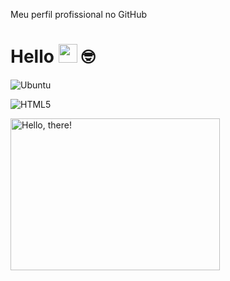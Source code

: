 Meu perfil profissional no GitHub

# Hello <img src="https://media.giphy.com/media/hvRJCLFzcasrR4ia7z/giphy.gif" width="30"> 🤓
<img align="center" alt="Ubuntu" src="https://img.shields.io/badge/Ubuntu-E95420?style=for-the-badge&logo=ubuntu&logoColor=white">


![HTML5](https://img.shields.io/badge/-HTML5-232323?style=flat&labelColor=E34F26&logo=html5&logoColor=ffffff)

<a href="#">
<img src="https://media1.tenor.com/images/a7bd6b94430c1e66148d580209e377c5/tenor.gif?itemid=5043108" title="hello" width="335" height="243" align="left" alt="Hello, there!">
</a>

